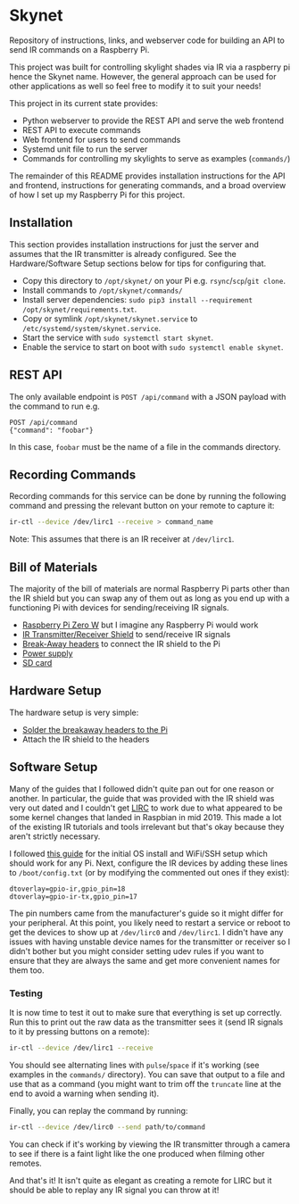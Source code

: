 # Skynet

Repository of instructions, links, and webserver code for building an API to
send IR commands on a Raspberry Pi.

This project was built for controlling skylight shades via IR via a raspberry
pi hence the Skynet name. However, the general approach can be used for other
applications as well so feel free to modify it to suit your needs!

This project in its current state provides:

 - Python webserver to provide the REST API and serve the web frontend
 - REST API to execute commands
 - Web frontend for users to send commands
 - Systemd unit file to run the server
 - Commands for controlling my skylights to serve as examples (`commands/`)

The remainder of this README provides installation instructions for the API and
frontend, instructions for generating commands, and a broad overview of how I
set up my Raspberry Pi for this project.

## Installation

This section provides installation instructions for just the server and assumes
that the IR transmitter is already configured. See the Hardware/Software Setup
sections below for tips for configuring that.

 - Copy this directory to `/opt/skynet/` on your Pi e.g. `rsync`/`scp`/`git
   clone`.
 - Install commands to `/opt/skynet/commands/`
 - Install server dependencies:
   `sudo pip3 install --requirement /opt/skynet/requirements.txt`.
 - Copy or symlink `/opt/skynet/skynet.service` to
   `/etc/systemd/system/skynet.service`.
 - Start the service with `sudo systemctl start skynet`.
 - Enable the service to start on boot with `sudo systemctl enable skynet`.

## REST API

The only available endpoint is `POST /api/command` with a JSON payload with the
command to run e.g.

```
POST /api/command
{"command": "foobar"}
```

In this case, `foobar` must be the name of a file in the commands directory.

## Recording Commands

Recording commands for this service can be done by running the following
command and pressing the relevant button on your remote to capture it:

```bash
ir-ctl --device /dev/lirc1 --receive > command_name
```

Note: This assumes that there is an IR receiver at `/dev/lirc1`.

## Bill of Materials

The majority of the bill of materials are normal Raspberry Pi parts other than
the IR shield but you can swap any of them out as long as you end up with a
functioning Pi with devices for sending/receiving IR signals.

 - [Raspberry Pi Zero W] but I imagine any Raspberry Pi would work
 - [IR Transmitter/Receiver Shield] to send/receive IR signals
 - [Break-Away headers] to connect the IR shield to the Pi
 - [Power supply]
 - [SD card]

[Raspberry Pi Zero W]: https://www.raspberrypi.org/products/raspberry-pi-zero-w/
[IR Transmitter/Receiver Shield]: https://www.amazon.com/gp/product/B0713SK7RJ
[Break-Away headers]: https://www.amazon.com/gp/product/B0756KM7CY
[Power supply]: https://www.amazon.com/gp/product/B00MARDJZ4
[SD card]: https://www.amazon.com/gp/product/B07YLZ8D1Y

## Hardware Setup

The hardware setup is very simple:

 - [Solder the breakaway headers to the Pi][soldering]
 - Attach the IR shield to the headers

[soldering]: https://www.raspberrypi.org/blog/getting-started-soldering/

## Software Setup

Many of the guides that I followed didn't quite pan out for one reason or
another. In particular, the guide that was provided with the IR shield was very
out dated and I couldn't get [LIRC] to work due to what appeared to be some
kernel changes that landed in Raspbian in mid 2019. This made a lot of the
existing IR tutorials and tools irrelevant but that's okay because they aren't
strictly necessary.

I followed [this guide][pi setup] for the initial OS install and WiFi/SSH
setup which should work for any Pi. Next, configure the IR devices by adding
these lines to `/boot/config.txt` (or by modifying the commented out ones if
they exist):

```
dtoverlay=gpio-ir,gpio_pin=18
dtoverlay=gpio-ir-tx,gpio_pin=17
```

The pin numbers came from the manufacturer's guide so it might differ for your
peripheral. At this point, you likely need to restart a service or reboot to
get the devices to show up at `/dev/lirc0` and `/dev/lirc1`. I didn't have any
issues with having unstable device names for the transmitter or receiver so I
didn't bother but you might consider setting udev rules if you want to ensure
that they are always the same and get more convenient names for them too.

### Testing

It is now time to test it out to make sure that everything is set up correctly.
Run this to print out the raw data as the transmitter sees it (send IR signals
to it by pressing buttons on a remote):

```bash
ir-ctl --device /dev/lirc1 --receive
```

You should see alternating lines with `pulse`/`space` if it's working (see
examples in the `commands/` directory). You can save that output to a file and
use that as a command (you might want to trim off the `truncate` line at the
end to avoid a warning when sending it).

Finally, you can replay the command by running:

```bash
ir-ctl --device /dev/lirc0 --send path/to/command
```

You can check if it's working by viewing the IR transmitter through a camera to
see if there is a faint light like the one produced when filming other remotes.

And that's it! It isn't quite as elegant as creating a remote for LIRC but it
should be able to replay any IR signal you can throw at it!

[LIRC]: https://www.lirc.org/
[pi setup]: https://www.losant.com/blog/getting-started-with-the-raspberry-pi-zero-w-without-a-monitor
